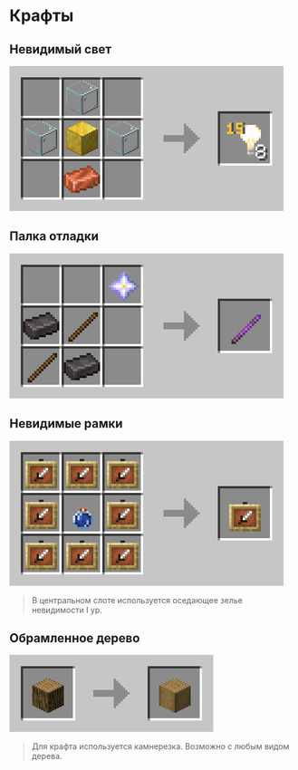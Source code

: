 # Крафты


## Невидимый свет
![Крафт невидимого света](../img/light_craft.png)

## Палка отладки
![Крафт палки отладки](../img/debug-stick_craft.png)

## Невидимые рамки
![Крафт невидимых рамок](../img/invisible-frame_craft.png)

> В центральном слоте используется оседающее зелье невидимости I ур.

## Обрамленное дерево
![Крафт невидимых рамок](../img/cutted-wood_craft.png)

> Для крафта используется камнерезка. Возможно с любым видом дерева.

